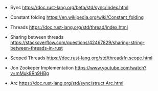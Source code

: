 * Sync
https://doc.rust-lang.org/beta/std/sync/index.html

* Constant folding
https://en.wikipedia.org/wiki/Constant_folding

* Threads
https://doc.rust-lang.org/std/thread/index.html

* Sharing between threads
https://stackoverflow.com/questions/42467829/sharing-string-between-threads-in-rust

* Scoped Threads
https://doc.rust-lang.org/std/thread/fn.scope.html 

* Jon Zookeper Implementation
https://www.youtube.com/watch?v=mMuk8Rn9HBg

* Arc
https://doc.rust-lang.org/std/sync/struct.Arc.html
